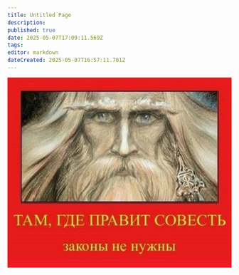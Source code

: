 ```yaml
---
title: Untitled Page
description: 
published: true
date: 2025-05-07T17:09:11.569Z
tags: 
editor: markdown
dateCreated: 2025-05-07T16:57:11.701Z
---
```


<img src="/scale_1200.jpg" class="il"></img>